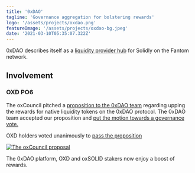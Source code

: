 ```yaml
---
title: '0xDAO'
tagline: 'Governance aggregation for bolstering rewards'
logo: '/assets/projects/oxdao.png'
featureImage: '/assets/projects/oxdao-bg.jpeg'
date: '2021-03-10T05:35:07.322Z'
---
```


0xDAO describes itself as a [liquidity provider hub](https://medium.com/@0xdao/0xdao-a-liquidity-hub-for-solidly-made-with-love-by-fantom-builders-265b86130ec1) for Solidly on the Fantom network.

## Involvement

### OXD PO6

The oxCouncil pitched a [proposition to the 0xDAO team](https://twitter.com/oxcouncil/status/1521561217122414593) regarding upping the rewards for native liquidity tokens on the 0xDAO protocol. The 0xDAO team accepted our proposition and [put the motion towards a governance vote.](https://snapshot.org/#/oxdaofi.eth/proposal/0x754c20fe5e717a469b3b5b824784c996d230f4c3ff19d09c4e7a7c1fc2486ffa)

OXD holders voted unanimously to [pass the proposition](https://twitter.com/oxcouncil/status/1525158413906370560)  

[![The oxCouncil proposal](/assets/projects/oxcouncil_po6_tweet_small.png)](https://twitter.com/oxcouncil/status/1523815466535473152/photo/1)

The 0xDAO platform, OXD and oxSOLID stakers now enjoy a boost of rewards.
